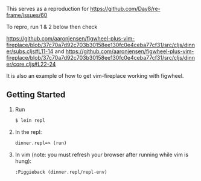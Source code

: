 This serves as a reproduction for https://github.com/Day8/re-frame/issues/60

To repro, run 1 & 2 below then check

https://github.com/aaronjensen/figwheel-plus-vim-fireplace/blob/37c70a7d92c703b30158ee130fc0e4ceba77cf31/src/cljs/dinner/subs.cljs#L11-14
and
https://github.com/aaronjensen/figwheel-plus-vim-fireplace/blob/37c70a7d92c703b30158ee130fc0e4ceba77cf31/src/cljs/dinner/core.cljs#L22-24

It is also an example of how to get vim-fireplace working with figwheel.

## Getting Started

1. Run
    ```bash
    $ lein repl
    ```
1. In the repl:
    ```clojure
    dinner.repl=> (run)
    ```
1. In vim (note: you must refresh your browser after running while vim is hung):
    ```viml
    :Piggieback (dinner.repl/repl-env)
    ```
